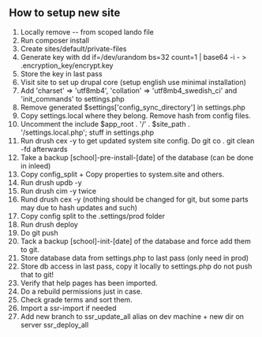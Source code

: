 ## How to setup new site

1. Locally remove -- from scoped lando file
2. Run composer install
3. Create sites/default/private-files
4. Generate key with dd if=/dev/urandom bs=32 count=1 | base64 -i - > .encryption_key/encrypt.key
5. Store the key in last pass
6. Visit site to set up drupal core (setup english use minimal installation)
7. Add 'charset' => 'utf8mb4', 'collation' => 'utf8mb4_swedish_ci' and 'init_commands' to settings.php
8. Remove generated $settings['config_sync_directory'] in settings.php
9. Copy settings.local where they belong. Remove hash from config files.
10. Uncomment the include $app_root . '/' . $site_path . '/settings.local.php'; stuff in settings.php
11. Run drush cex -y to get updated system site config. Do git co . git clean -fd afterwards
12. Take a backup [school]-pre-install-[date] of the database (can be done in inleed)
12. Copy config_split + Copy properties to system.site and others.
13. Run drush updb -y
14. Run drush cim -y twice
15. Rund drush cex -y (nothing should be changed for git, but some parts may due to hash updates and such)
16. Copy config split to the .settings/prod folder
16. Run drush deploy
17. Do git push
17. Tack a backup [school]-init-[date] of the database and force add them to git.
17. Store database data from settings.php to last pass (only need in prod)
18. Store db access in last pass, copy it locally to settings.php do not push that to git!
19. Verify that help pages has been imported.
20. Do a rebuild permissions just in case.
21. Check grade terms and sort them.
22. Import a ssr-import if needed
23. Add new branch to ssr_update_all alias on dev machine + new dir on server ssr_deploy_all
